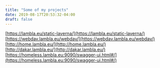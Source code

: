 ```yaml
---
title: "Some of my projects"
date: 2019-08-17T20:53:32-04:00
draft: false
---
```


[https://lambla.eu/static-laverna/](https://lambla.eu/static-laverna/)  
[https://webdav.lambla.eu/webdav/](https://webdav.lambla.eu/webdav/)  
[http://home.lambla.eu/](http://home.lambla.eu/)  
[http://dakar.lambla.eu/](http://dakar.lambla.eu/)  
[https://homeless.lambla.eu:9090/swagger-ui.html#/](https://homeless.lambla.eu:9090/swagger-ui.html#/)  


<!--stackedit_data:
eyJoaXN0b3J5IjpbLTUyMTY3ODY2OF19
-->